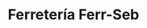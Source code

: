---
title: "Ferretería Ferr-Seb"
url: /las-lajas/ferreteria-ferr-seb-juan-ignacio-alsina/
shop: Eisenwaren
---